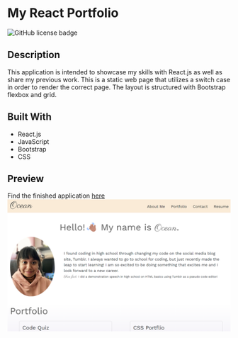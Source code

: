 # My React Portfolio

![GitHub license badge](https://img.shields.io/badge/License-MIT-yellow.svg)

## Description
This application is intended to showcase my skills with React.js as well as share my previous work. This is a static web page that utilizes a switch case in order to render the correct page. The layout is structured with Bootstrap flexbox and grid. 

## Built With
* React.js
* JavaScript
* Bootstrap
* CSS

## Preview
Find the finished application [here](https://oceanlatte.github.io/my-react-portfolio/)
![react-portfolio-preview](./src/assets/images/project-shots/oceans-portfolio.png)